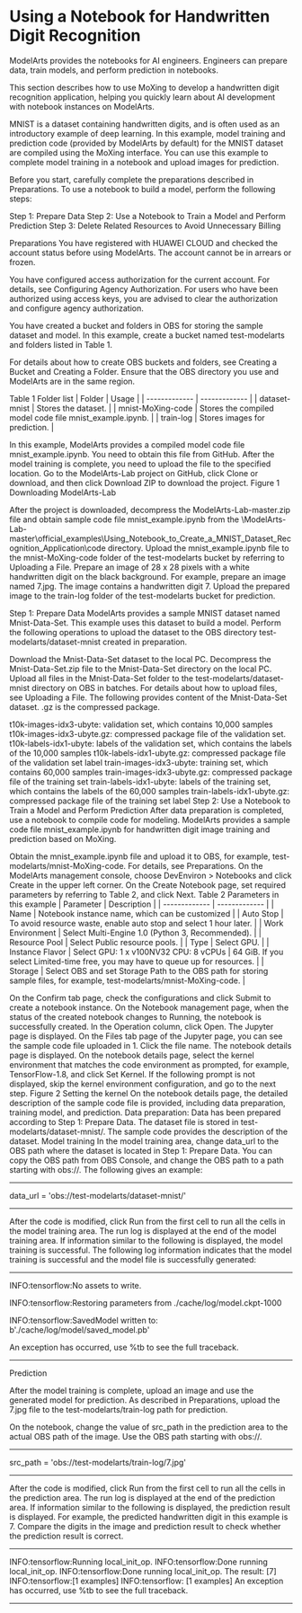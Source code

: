 # Using a Notebook for Handwritten Digit Recognition

ModelArts provides the notebooks for AI engineers. Engineers can prepare data, train models, and perform prediction in notebooks.

This section describes how to use MoXing to develop a handwritten digit recognition application, helping you quickly learn about AI development with notebook instances on ModelArts.

MNIST is a dataset containing handwritten digits, and is often used as an introductory example of deep learning. In this example, model training and prediction code (provided by ModelArts by default) for the MNIST dataset are compiled using the MoXing interface. You can use this example to complete model training in a notebook and upload images for prediction.

Before you start, carefully complete the preparations described in Preparations. To use a notebook to build a model, perform the following steps:

Step 1: Prepare Data
Step 2: Use a Notebook to Train a Model and Perform Prediction
Step 3: Delete Related Resources to Avoid Unnecessary Billing

Preparations
You have registered with HUAWEI CLOUD and checked the account status before using ModelArts. The account cannot be in arrears or frozen.

You have configured access authorization for the current account. For details, see Configuring Agency Authorization. For users who have been authorized using access keys, you are advised to clear the authorization and configure agency authorization.

You have created a bucket and folders in OBS for storing the sample dataset and model. In this example, create a bucket named test-modelarts and folders listed in Table 1.

For details about how to create OBS buckets and folders, see Creating a Bucket and Creating a Folder. Ensure that the OBS directory you use and ModelArts are in the same region.

Table 1 Folder list
| Folder  | Usage |
| ------------- | ------------- |
| dataset-mnist  | 	Stores the dataset.  |
| mnist-MoXing-code  | Stores the compiled model code file mnist_example.ipynb.  |
| train-log  | Stores images for prediction.  |

In this example, ModelArts provides a compiled model code file mnist_example.ipynb. You need to obtain this file from GitHub. After the model training is complete, you need to upload the file to the specified location.
Go to the ModelArts-Lab project on GitHub, click Clone or download, and then click Download ZIP to download the project.
Figure 1 Downloading ModelArts-Lab

After the project is downloaded, decompress the ModelArts-Lab-master.zip file and obtain sample code file mnist_example.ipynb from the \ModelArts-Lab-master\official_examples\Using_Notebook_to_Create_a_MNIST_Dataset_Recognition_Application\code directory.
Upload the mnist_example.ipynb file to the mnist-MoXing-code folder of the test-modelarts bucket by referring to Uploading a File.
Prepare an image of 28 x 28 pixels with a white handwritten digit on the black background. For example, prepare an image named 7.jpg. The image contains a handwritten digit 7. Upload the prepared image to the train-log folder of the test-modelarts bucket for prediction.

Step 1: Prepare Data
ModelArts provides a sample MNIST dataset named Mnist-Data-Set. This example uses this dataset to build a model. Perform the following operations to upload the dataset to the OBS directory test-modelarts/dataset-mnist created in preparation.

Download the Mnist-Data-Set dataset to the local PC.
Decompress the Mnist-Data-Set.zip file to the Mnist-Data-Set directory on the local PC.
Upload all files in the Mnist-Data-Set folder to the test-modelarts/dataset-mnist directory on OBS in batches. For details about how to upload files, see Uploading a File.
The following provides content of the Mnist-Data-Set dataset. .gz is the compressed package.

t10k-images-idx3-ubyte: validation set, which contains 10,000 samples
t10k-images-idx3-ubyte.gz: compressed package file of the validation set.
t10k-labels-idx1-ubyte: labels of the validation set, which contains the labels of the 10,000 samples
t10k-labels-idx1-ubyte.gz: compressed package file of the validation set label
train-images-idx3-ubyte: training set, which contains 60,000 samples
train-images-idx3-ubyte.gz: compressed package file of the training set
train-labels-idx1-ubyte: labels of the training set, which contains the labels of the 60,000 samples
train-labels-idx1-ubyte.gz: compressed package file of the training set label
Step 2: Use a Notebook to Train a Model and Perform Prediction
After data preparation is completed, use a notebook to compile code for modeling. ModelArts provides a sample code file mnist_example.ipynb for handwritten digit image training and prediction based on MoXing.

Obtain the mnist_example.ipynb file and upload it to OBS, for example, test-modelarts/mnist-MoXing-code. For details, see Preparations.
On the ModelArts management console, choose DevEnviron > Notebooks and click Create in the upper left corner.
On the Create Notebook page, set required parameters by referring to Table 2, and click Next.
Table 2 Parameters in this example
| Parameter  | Description |
| ------------- | ------------- |
| Name  | 	Notebook instance name, which can be customized  |
| Auto Stop  | To avoid resource waste, enable auto stop and select 1 hour later.  |
| Work Environment  | Select Multi-Engine 1.0 (Python 3, Recommended).  |
| Resource Pool  | 	Select Public resource pools.  |
| Type  | Select GPU.  |
| Instance Flavor  | Select GPU: 1 x v100NV32 CPU: 8 vCPUs | 64 GiB. If you select Limited-time free, you may have to queue up for resources.  |
| Storage  | Select OBS and set Storage Path to the OBS path for storing sample files, for example, test-modelarts/mnist-MoXing-code.  |

On the Confirm tab page, check the configurations and click Submit to create a notebook instance.
On the Notebook management page, when the status of the created notebook changes to Running, the notebook is successfully created. In the Operation column, click Open. The Jupyter page is displayed.
On the Files tab page of the Jupyter page, you can see the sample code file uploaded in 1. Click the file name. The notebook details page is displayed.
On the notebook details page, select the kernel environment that matches the code environment as prompted, for example, TensorFlow-1.8, and click Set Kernel. If the following prompt is not displayed, skip the kernel environment configuration, and go to the next step.
Figure 2 Setting the kernel
On the notebook details page, the detailed description of the sample code file is provided, including data preparation, training model, and prediction.
Data preparation: Data has been prepared according to Step 1: Prepare Data. The dataset file is stored in test-modelarts/dataset-mnist/. The sample code provides the description of the dataset.
Model training
In the model training area, change data_url to the OBS path where the dataset is located in Step 1: Prepare Data. You can copy the OBS path from OBS Console, and change the OBS path to a path starting with obs://. The following gives an example:

---

data_url = 'obs://test-modelarts/dataset-mnist/'

---

After the code is modified, click Run from the first cell to run all the cells in the model training area. The run log is displayed at the end of the model training area. If information similar to the following is displayed, the model training is successful. The following log information indicates that the model training is successful and the model file is successfully generated:

---

INFO:tensorflow:No assets to write. 

INFO:tensorflow:Restoring parameters from ./cache/log/model.ckpt-1000 

INFO:tensorflow:SavedModel written to: b'./cache/log/model/saved_model.pb' 

An exception has occurred, use %tb to see the full traceback.

---

Prediction

After the model training is complete, upload an image and use the generated model for prediction. As described in Preparations, upload the 7.jpg file to the test-modelarts/train-log path for prediction.

On the notebook, change the value of src_path in the prediction area to the actual OBS path of the image. Use the OBS path starting with obs://.

---

src_path = 'obs://test-modelarts/train-log/7.jpg'

---

After the code is modified, click  Run from the first cell to run all the cells in the prediction area. The run log is displayed at the end of the prediction area. If information similar to the following is displayed, the prediction result is displayed. For example, the predicted handwritten digit in this example is 7. Compare the digits in the image and prediction result to check whether the prediction result is correct.

---

INFO:tensorflow:Running local_init_op. 
INFO:tensorflow:Done running local_init_op. 
INFO:tensorflow:Done running local_init_op. 
The result: [7] 
INFO:tensorflow:[1 examples] 
INFO:tensorflow:	[1 examples] 
An exception has occurred, use %tb to see the full traceback.

---
